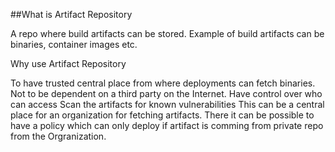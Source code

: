 ##What is Artifact Repository

A repo where build artifacts can be stored. Example of build artifacts can be binaries, container images etc.

Why use Artifact Repository

To have trusted central place from where deployments can fetch binaries.
Not to be dependent on a third party on the Internet.
Have control over who can access
Scan the artifacts for known vulnerabilities
This can be a central place for an organization for fetching artifacts. There it can be possible to have a policy which can only deploy if artifact is comming from private repo from the Orgranization.





